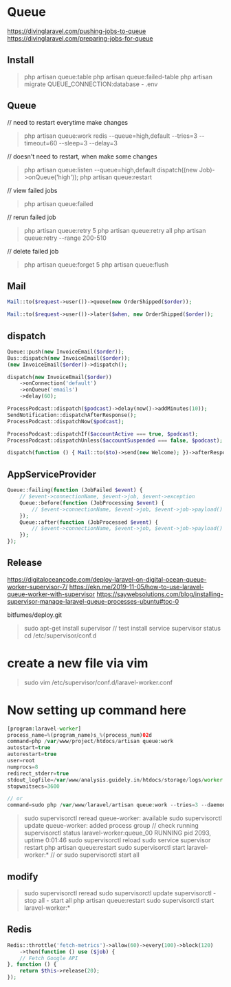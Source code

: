 # Queue
https://divinglaravel.com/pushing-jobs-to-queue
https://divinglaravel.com/preparing-jobs-for-queue

## Install
> php artisan queue:table
> php artisan queue:failed-table
> php artisan migrate
> QUEUE_CONNECTION:database - .env

## Queue
// need to restart everytime make changes
> php artisan queue:work redis --queue=high,default --tries=3 --timeout=60 --sleep=3 --delay=3

// doesn't need to restart, when make some changes
> php artisan queue:listen --queue=high,default
> dispatch((new Job)->onQueue('high'));
> php artisan queue:restart

// view failed jobs
> php artisan queue:failed

// rerun failed job
> php artisan queue:retry 5
> php artisan queue:retry all
> php artisan queue:retry --range 200-510

// delete failed job
> php artisan queue:forget 5
> php artisan queue:flush

## Mail
```php
Mail::to($request->user())->queue(new OrderShipped($order));

Mail::to($request->user())->later($when, new OrderShipped($order));
```

## dispatch
```php
Queue::push(new InvoiceEmail($order));
Bus::dispatch(new InvoiceEmail($order));
(new InvoiceEmail($order))->dispatch();

dispatch(new InvoiceEmail($order))
    ->onConnection('default')
    ->onQueue('emails')
    ->delay(60);

ProcessPodcast::dispatch($podcast)->delay(now()->addMinutes(10));
SendNotification::dispatchAfterResponse();
ProcessPodcast::dispatchNow($podcast);

ProcessPodcast::dispatchIf($accountActive === true, $podcast);
ProcessPodcast::dispatchUnless($accountSuspended === false, $podcast);

dispatch(function () { Mail::to($to)->send(new Welcome); })->afterResponse();
```

## AppServiceProvider
```php
Queue::failing(function (JobFailed $event) {
    // $event->connectionName, $event->job, $event->exception
    Queue::before(function (JobProcessing $event) {
        // $event->connectionName, $event->job, $event->job->payload()
    });
    Queue::after(function (JobProcessed $event) {
        // $event->connectionName, $event->job, $event->job->payload()
    });
});
```

## Release

https://digitaloceancode.com/deploy-laravel-on-digital-ocean-queue-worker-supervisor-7/
https://ekn.me/2019-11-05/how-to-use-laravel-queue-worker-with-supervisor
https://saywebsolutions.com/blog/installing-supervisor-manage-laravel-queue-processes-ubuntu#toc-0

bitfumes/deploy.git
> sudo apt-get install supervisor
// test install
> service supervisor status
> cd /etc/supervisor/conf.d
# create a new file via vim
> sudo vim /etc/supervisor/conf.d/laravel-worker.conf
# Now setting up command here

```php
[program:laravel-worker]
process_name=%(program_name)s_%(process_num)02d
command=php /var/www/project/htdocs/artisan queue:work
autostart=true
autorestart=true
user=root
numprocs=8
redirect_stderr=true
stdout_logfile=/var/www/analysis.guidely.in/htdocs/storage/logs/worker.log
stopwaitsecs=3600

// or
command=sudo php /var/www/laravel/artisan queue:work --tries=3 --daemon
```
> sudo supervisorctl reread
	queue-worker: available
> sudo supervisorctl update
	queue-worker: added process group
// check running
> supervisorctl status
	laravel-worker:queue_00                   RUNNING   pid 2093, uptime 0:01:46
> sudo supervisorctl reload
> sudo service supervisor restart
> php artisan queue:restart
> sudo supervisorctl start laravel-worker:*
// or
> sudo supervisorctl start all

## modify
> sudo supervisorctl reread
> sudo supervisorctl update
> supervisorctl
    - stop all
    - start all
> php artisan queue:restart
> sudo supervisorctl start laravel-worker:*

## Redis
```php
Redis::throttle('fetch-metrics')->allow(60)->every(100)->block(120)
    ->then(function () use ($job) {
    // Fetch Google API
}, function () {
    return $this->release(20);
});
```
